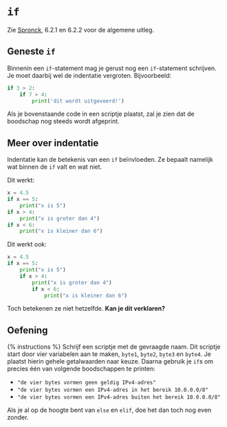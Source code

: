 # `if`
Zie [Spronck](http://www.spronck.net/pythonbook/pythonboek.pdf), 6.2.1 en 6.2.2 voor de algemene uitleg.

## Geneste `if`
Binnenin een `if`-statement mag je gerust nog een `if`-statement schrijven. Je moet daarbij wel de indentatie vergroten. Bijvoorbeeld:

```python
if 3 > 2:
    if 7 > 4:
        print('dit wordt uitgevoerd!')
```

Als je bovenstaande code in een scriptje plaatst, zal je zien dat de boodschap nog steeds wordt afgeprint.

## Meer over indentatie
Indentatie kan de betekenis van een `if` beïnvloeden. Ze bepaalt namelijk wat binnen de `if` valt en wat niet.

Dit werkt:
```python
x = 4.5
if x == 5:
    print("x is 5")
if x > 4:
    print("x is groter dan 4")
if x < 6:
    print("x is kleiner dan 6")
```

Dit werkt ook:
```python
x = 4.5
if x == 5:
    print("x is 5")
    if x > 4:
        print("x is groter dan 4")
        if x < 6:
            print("x is kleiner dan 6")
```

Toch betekenen ze niet hetzelfde. **Kan je dit verklaren?**

## Oefening
{% instructions %}
Schrijf een scriptje met de gevraagde naam. Dit scriptje start door vier variabelen aan te maken, `byte1`, `byte2`, `byte3` en `byte4`. Je plaatst hierin gehele getalwaarden naar keuze. Daarna gebruik je `if`s om precies één van volgende boodschappen te printen:

- `"de vier bytes vormen geen geldig IPv4-adres"`
- `"de vier bytes vormen een IPv4-adres in het bereik 10.0.0.0/8"`
- `"de vier bytes vormen een IPv4-adres buiten het bereik 10.0.0.0/8"`

Als je al op de hoogte bent van `else` en `elif`, doe het dan toch nog even zonder.
